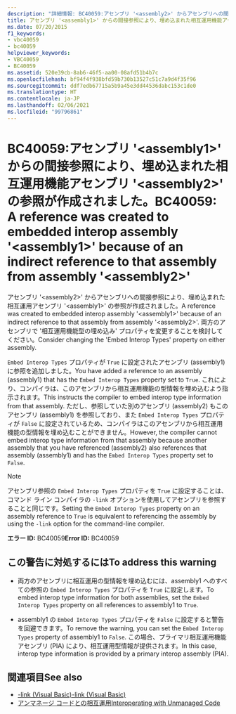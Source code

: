 ```yaml
---
description: "詳細情報: BC40059:アセンブリ '<assembly2>' からアセンブリへの間接参照により、埋め込まれた相互運用アセンブリ '<assembly1>' の参照が作成されました"
title: アセンブリ '<assembly1>' からの間接参照により、埋め込まれた相互運用機能アセンブリ '<assembly2>' の参照が作成されました。
ms.date: 07/20/2015
f1_keywords:
- vbc40059
- bc40059
helpviewer_keywords:
- VBC40059
- BC40059
ms.assetid: 520e39cb-8ab6-46f5-aa00-08afd51b4b7c
ms.openlocfilehash: bf94f4f938bfd59b730b13527c51c7a9d4f35f96
ms.sourcegitcommit: ddf7edb67715a5b9a45e3dd44536dabc153c1de0
ms.translationtype: HT
ms.contentlocale: ja-JP
ms.lasthandoff: 02/06/2021
ms.locfileid: "99796861"
---
```

# <a name="bc40059-a-reference-was-created-to-embedded-interop-assembly-assembly1-because-of-an-indirect-reference-to-that-assembly-from-assembly-assembly2"></a><span data-ttu-id="41c5a-103">BC40059:アセンブリ '\<assembly1>' からの間接参照により、埋め込まれた相互運用機能アセンブリ '\<assembly2>' の参照が作成されました。</span><span class="sxs-lookup"><span data-stu-id="41c5a-103">BC40059: A reference was created to embedded interop assembly '\<assembly1>' because of an indirect reference to that assembly from assembly '\<assembly2>'</span></span>

<span data-ttu-id="41c5a-104">アセンブリ '\<assembly2>' からアセンブリへの間接参照により、埋め込まれた相互運用アセンブリ '\<assembly1>' の参照が作成されました。</span><span class="sxs-lookup"><span data-stu-id="41c5a-104">A reference was created to embedded interop assembly '\<assembly1>' because of an indirect reference to that assembly from assembly '\<assembly2>'.</span></span> <span data-ttu-id="41c5a-105">両方のアセンブリで '相互運用機能型の埋め込み' プロパティを変更することを検討してください。</span><span class="sxs-lookup"><span data-stu-id="41c5a-105">Consider changing the 'Embed Interop Types' property on either assembly.</span></span>

<span data-ttu-id="41c5a-106">`Embed Interop Types` プロパティが `True` に設定されたアセンブリ (assembly1) に参照を追加しました。</span><span class="sxs-lookup"><span data-stu-id="41c5a-106">You have added a reference to an assembly (assembly1) that has the `Embed Interop Types` property set to `True`.</span></span> <span data-ttu-id="41c5a-107">これにより、コンパイラは、このアセンブリから相互運用機能の型情報を埋め込むよう指示されます。</span><span class="sxs-lookup"><span data-stu-id="41c5a-107">This instructs the compiler to embed interop type information from that assembly.</span></span> <span data-ttu-id="41c5a-108">ただし、参照していた別のアセンブリ (assembly2) もこのアセンブリ (assembly1) を参照しており、また `Embed Interop Types` プロパティが `False` に設定されているため、コンパイラはこのアセンブリから相互運用機能の型情報を埋め込むことができません。</span><span class="sxs-lookup"><span data-stu-id="41c5a-108">However, the compiler cannot embed interop type information from that assembly because another assembly that you have referenced (assembly2) also references that assembly (assembly1) and has the `Embed Interop Types` property set to `False`.</span></span>

> [!NOTE]
> <span data-ttu-id="41c5a-109">アセンブリ参照の `Embed Interop Types` プロパティを `True` に設定することは、コマンド ライン コンパイラの `-link` オプションを使用してアセンブリを参照することと同じです。</span><span class="sxs-lookup"><span data-stu-id="41c5a-109">Setting the `Embed Interop Types` property on an assembly reference to `True` is equivalent to referencing the assembly by using the `-link` option for the command-line compiler.</span></span>

<span data-ttu-id="41c5a-110">**エラー ID:** BC40059</span><span class="sxs-lookup"><span data-stu-id="41c5a-110">**Error ID:** BC40059</span></span>

## <a name="to-address-this-warning"></a><span data-ttu-id="41c5a-111">この警告に対処するには</span><span class="sxs-lookup"><span data-stu-id="41c5a-111">To address this warning</span></span>

- <span data-ttu-id="41c5a-112">両方のアセンブリに相互運用の型情報を埋め込むには、assembly1 へのすべての参照の `Embed Interop Types` プロパティを `True` に設定します。</span><span class="sxs-lookup"><span data-stu-id="41c5a-112">To embed interop type information for both assemblies, set the `Embed Interop Types` property on all references to assembly1 to `True`.</span></span>

- <span data-ttu-id="41c5a-113">assembly1 の `Embed Interop Types` プロパティを `False` に設定すると警告を回避できます。</span><span class="sxs-lookup"><span data-stu-id="41c5a-113">To remove the warning, you can set the `Embed Interop Types` property of assembly1 to `False`.</span></span> <span data-ttu-id="41c5a-114">この場合、プライマリ相互運用機能アセンブリ (PIA) により、相互運用型情報が提供されます。</span><span class="sxs-lookup"><span data-stu-id="41c5a-114">In this case, interop type information is provided by a primary interop assembly (PIA).</span></span>

## <a name="see-also"></a><span data-ttu-id="41c5a-115">関連項目</span><span class="sxs-lookup"><span data-stu-id="41c5a-115">See also</span></span>

- [<span data-ttu-id="41c5a-116">-link (Visual Basic)</span><span class="sxs-lookup"><span data-stu-id="41c5a-116">-link (Visual Basic)</span></span>](../../reference/command-line-compiler/link.md)
- [<span data-ttu-id="41c5a-117">アンマネージ コードとの相互運用</span><span class="sxs-lookup"><span data-stu-id="41c5a-117">Interoperating with Unmanaged Code</span></span>](../../../framework/interop/index.md)
